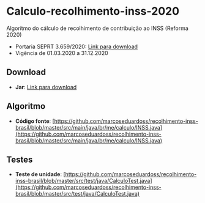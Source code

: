 # Calculo-recolhimento-inss-2020
Algorítmo do cálculo de recolhimento de contribuição ao INSS (Reforma 2020) 
 - Portaria SEPRT 3.659/2020: [Link para download](http://www.in.gov.br/en/web/dou/-/portaria-n-3.659-de-10-de-fevereiro-de-2020-242573505)
 - Vigência de 01.03.2020 a 31.12.2020


## Download
- **Jar**: [Link para download](https://github.com/marcoseduardoss/recolhimento-inss-brasil/raw/master/build/recolhimento-inss-brasil-1.0.0.jar)

## Algoritmo
- **Código fonte**: [https://github.com/marcoseduardoss/recolhimento-inss-brasil/blob/master/src/main/java/br/me/calculo/INSS.java](https://github.com/marcoseduardoss/recolhimento-inss-brasil/blob/master/src/main/java/br/me/calculo/INSS.java)

## Testes
- **Teste de unidade**: [https://github.com/marcoseduardoss/recolhimento-inss-brasil/blob/master/src/test/java/CalculoTest.java](https://github.com/marcoseduardoss/recolhimento-inss-brasil/blob/master/src/test/java/CalculoTest.java)
